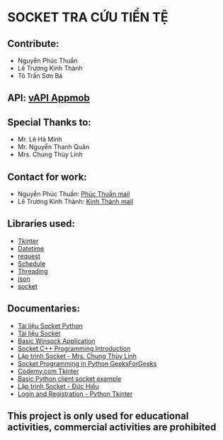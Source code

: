 # SOCKET TRA CỨU TIỀN TỆ

## Contribute:
* Nguyễn Phúc Thuần
* Lê Trương Kinh Thành
* Tô Trần Sơn Bá

## API: [vAPI Appmob](https://vapi.vnappmob.com/api/v2/exchange_rate)

## Special Thanks to:
* Mr. Lê Hà Minh
* Mr. Nguyễn Thanh Quân
* Mrs. Chung Thùy Linh

## Contact for work:
* Nguyễn Phúc Thuần: [Phúc Thuần mail](phucthuan.work@gmail.com)
* Lê Trương Kinh Thành: [Kinh Thành mail](letruongkinhthanh@gmail.com)

## Libraries used:
* [Tkinter](https://docs.python.org/3/library/tkinter.html)
* [Datetime](https://docs.python.org/3/library/datetime.html)
* [request](https://docs.python-requests.org/en/latest/)
* [Schedule](https://schedule.readthedocs.io/en/stable/)
* [Threading](https://docs.python.org/3/library/threading.html)
* [json](https://docs.python.org/3/library/json.html)
* [socket](https://docs.python.org/3/library/socket.html)

## Documentaries:
* [Tài liệu Socket Python](https://drive.google.com/file/d/1A1IsrfZuzOxfEaW3ukxblOfVYUmG1T8i/view)
* [Tài liệu Socket](https://drive.google.com/file/d/10lBDAwpoKDvZSqYgrrjKAqupyov44pEJ/view)
* [Basic Winsock Application](https://docs.microsoft.com/en-us/windows/win32/winsock/creating-a-basic-winsock-application)
* [Socket C++ Programming Introduction](https://www.youtube.com/watch?v=41XxeYkLAOk&feature=youtu.be)
* [Lập trình Socket - Mrs. Chung Thùy Linh](https://www.youtube.com/watch?v=OHW8OiO5v8U)
* [Socket Programming in Python GeeksForGeeks](https://www.geeksforgeeks.org/socket-programming-python/)
* [Codemy.com Tkinter](https://www.youtube.com/watch?v=yQSEXcf6s2I&list=PLCC34OHNcOtoC6GglhF3ncJ5rLwQrLGnV)
* [Basic Python client socket example](https://stackoverflow.com/questions/7749341/basic-python-client-socket-example)
* [Lập trình Socket - Đức Hiếu](https://www.youtube.com/playlist?list=PLF5iDxYhcQyf19PKUm4vi9jDp5OByF5Wt)
* [Login and Registration - Python Tkinter](https://www.youtube.com/watch?v=NAwcl9R0M9w)

## This project is only used for educational activities, commercial activities are prohibited

